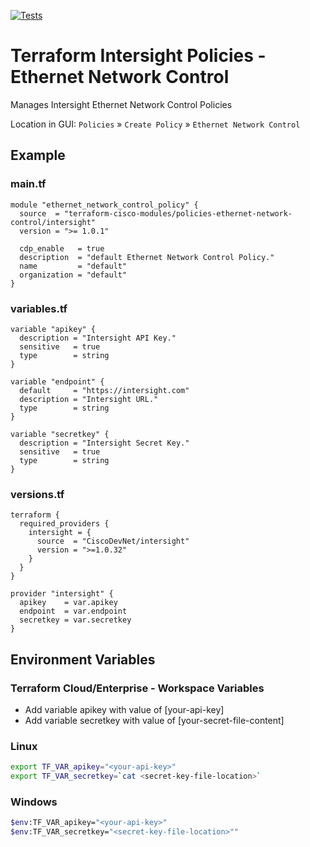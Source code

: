 <!-- BEGIN_TF_DOCS -->
[![Tests](https://github.com/terraform-cisco-modules/terraform-intersight-policies-adapter-configuration/actions/workflows/test.yml/badge.svg)](https://github.com/terraform-cisco-modules/terraform-intersight-policies-adapter-configuration/actions/workflows/test.yml)
# Terraform Intersight Policies - Ethernet Network Control
Manages Intersight Ethernet Network Control Policies

Location in GUI:
`Policies` » `Create Policy` » `Ethernet Network Control`

## Example

### main.tf
```hcl
module "ethernet_network_control_policy" {
  source  = "terraform-cisco-modules/policies-ethernet-network-control/intersight"
  version = ">= 1.0.1"

  cdp_enable   = true
  description  = "default Ethernet Network Control Policy."
  name         = "default"
  organization = "default"
}
```

### variables.tf
```hcl
variable "apikey" {
  description = "Intersight API Key."
  sensitive   = true
  type        = string
}

variable "endpoint" {
  default     = "https://intersight.com"
  description = "Intersight URL."
  type        = string
}

variable "secretkey" {
  description = "Intersight Secret Key."
  sensitive   = true
  type        = string
}
```

### versions.tf
```hcl
terraform {
  required_providers {
    intersight = {
      source  = "CiscoDevNet/intersight"
      version = ">=1.0.32"
    }
  }
}

provider "intersight" {
  apikey    = var.apikey
  endpoint  = var.endpoint
  secretkey = var.secretkey
}
```

## Environment Variables

### Terraform Cloud/Enterprise - Workspace Variables
- Add variable apikey with value of [your-api-key]
- Add variable secretkey with value of [your-secret-file-content]

### Linux
```bash
export TF_VAR_apikey="<your-api-key>"
export TF_VAR_secretkey=`cat <secret-key-file-location>`
```

### Windows
```bash
$env:TF_VAR_apikey="<your-api-key>"
$env:TF_VAR_secretkey="<secret-key-file-location>""
```
<!-- END_TF_DOCS -->